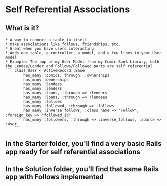 # Self Referential Associations
## What is it?
	* A way to connect a table to itself
	* Make associations like follows, friendships, etc.
	* Great when you have users interacting
	* Adds one table, a controller, a model, and a few lines to your User model
	* Example: The top of my User Model from my Comic Book Library, both the Lendee/Lender and Follows/Followed parts are self referential
	``` class User < ActiveRecord::Base
			has_many :comics, through: :ownerships
			has_many :ownerships
			has_many :lendees
			has_many :lenders
			has_many :loans, :through => :lenders
			has_many :loans, :through => :lendees
			has_many :follows
			has_many :followed, :through => :follows
			has_many :inverse_follows, :class_name => "Follow", :foreign_key => "followed_id"
			has_many :followers, :through => :inverse_follows, :source => :user
		```
## In the Starter folder, you'll find a very basic Rails app ready for self referential associations
## In the Solution folder, you'll find that same Rails app with Follows implemented
